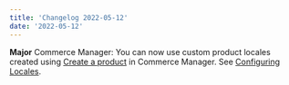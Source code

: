 ```yaml
---
title: 'Changelog 2022-05-12'
date: '2022-05-12'
---
```

**Major** Commerce Manager: You can now use custom product locales created using [Create a product](/docs/pxm/products/ep-pxm-products-api/create-a-product) in Commerce Manager. See [Configuring Locales](/docs/pxm/products/pxm-products-cm/pxm-product-configuration).
